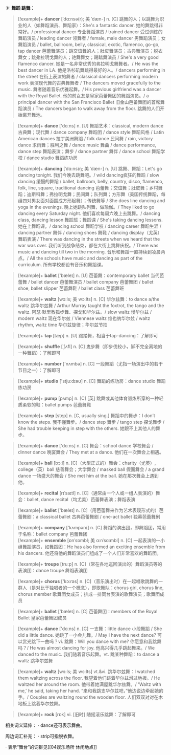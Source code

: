 ☀ <span class="category">**舞蹈 跳舞：**</span>
>[!example]+ <span class="vocabulary">**dancer**</span> [ˈdɑ:nsə(r); 美 ˈdæn-]
> <span class="definition">n. [C] 跳舞的人；以跳舞为职业的人（如舞蹈演员、舞蹈家）：</span>She's a fantastic dancer. 她的舞跳得非常好。/ professional dancer 专业舞蹈演员 / trained dancer 受过训练的舞蹈演员 / leading dancer 领舞者 / female, male dancer 男舞蹈演员；女舞蹈演员 / ballet, ballroom, belly, classical, exotic, flamenco, go-go, tap dancer 芭蕾舞演员；跳交谊舞的人；肚皮舞演员；古典舞演员；脱衣舞女；跳弗拉明戈舞的人；艳舞舞女；踢踏舞演员 / She's a very good flamenco dancer. 她是一名非常优秀的弗拉明戈舞舞者。/ He was the best dancer in LA. 他是洛杉矶舞跳得最好的人。/ dancers performing in the street 在街上表演的舞者 / classical dancers performing modern work 表演现代舞的古典舞舞者 / The dancers moved gracefully to the music. 舞者随着音乐优雅起舞。/ His previous girlfriend was a dancer with the Royal Ballet. 他的前女友是皇家芭蕾舞团的舞蹈演员。/ a principal dancer with the San Francisco Ballet 旧金山芭备舞团的首席舞蹈演员 / The dancers began to walk away from the floor. 跳舞的人们开始离开舞池。

>[!example]+ <span class="vocabulary">**dance**</span> ['dɑːns] 
> <span class="definition">n. [U] 舞蹈艺术：</span>classical, modern dance 古典舞；现代舞 / dance company 舞蹈团 / dance style 舞蹈风格 / Latin American dances 拉丁美洲舞蹈 / folk dance 民间舞 / rain, victory dance 求雨舞；胜利之舞 / dance music 舞曲 / dance performance, dance step 舞蹈表演；舞步 / dance partner 舞伴 / dance school 舞蹈学校 / dance studio 舞蹈练功房
           
>[!example]+ <span class="vocabulary">**dancing**</span> [ˈdɑ:nsɪŋ; 美 ˈdæn-]
> <span class="definition">n. [U] 跳舞、舞蹈：</span>Let's go dancing tonight. 我们今晚去跳舞吧。/ wild dancing疯狂的舞蹈 / slow dancing 缓慢的舞蹈 / ballet, ballroom, belly, country, disco, flamenco, folk, line, square, traditional dancing 芭蕾舞；交谊舞；肚皮舞；乡村舞蹈；迪斯科舞；弗拉明戈舞；民间舞；队列舞；方形舞（美国传统舞蹈，每组四对男女面对面围成方形起舞）；传统舞等 / She does line dancing and yoga in the evenings. 晚上她跳队列舞，做瑜伽。/ They liked to go dancing every Saturday night. 他们喜欢每周六晚上去跳舞。/ dancing class, dancing lesson 舞蹈班；舞蹈课 / She's taking dancing lessons. 她在上舞蹈课。/ dancing school 舞蹈学校 / dancing career 舞蹈生涯 / dancing partner 舞伴 / dancing shoes 舞鞋 / dancing display（尤英）舞蹈表演 / There was dancing in the streets when we heard that the war was over. 我们听到战争结束，都在大街上跳舞庆祝。/ There was music and dancing till two in the morning. 音乐和舞蹈一直持续到凌晨两点。/ All the schools have music and dancing as part of the curriculum. 所有学校都设有音乐和舞蹈课。

>[!example]+ <span class="vocabulary">**ballet**</span> ['bæleɪ] 
> <span class="definition">n. [U] 芭蕾舞：</span>contemporary ballet 当代芭蕾舞 / ballet dancer 芭蕾舞演员 / ballet company 芭蕾舞团 / ballet shoe, ballet slipper 芭蕾舞鞋 / ballet class 芭蕾舞班
           
>[!example]+ <span class="vocabulary">**waltz**</span> [wɔ:ls; 美 wɔ:lts]
> <span class="definition">n. [C] 华尔兹舞：</span>to dance a/the waltz 跳华尔兹舞 / Arthur Murray taught the foxtrot, the tango and the waltz. 阿瑟·默里教狐步舞、探戈和华尔兹。/ slow waltz 慢华尔兹 / modern waltz 现在华尔兹 / Viennese waltz 维也纳华尔兹 / waltz rhythm, waltz time 华尔兹旋律；华尔兹节拍

>[!example]+ <span class="vocabulary">**tap**</span> [tæp] 
> <span class="definition">n. [U] 踢踏舞，相当于tap-dancing：</span>了解即可
           
>[!example]+ <span class="vocabulary">**shuffle**</span> [ˈʃʌfl]
> <span class="definition">n. [C] 鬼步舞（即步伐较小，脚不完全离地的一种舞蹈）：</span>了解即可

>[!example]+ <span class="vocabulary">**number**</span> ['nʌmbə] 
> <span class="definition">n. [C] 一段舞蹈（尤指一场演出中的若干节目之一）：</span>了解即可

>[!example]+ <span class="vocabulary">**studio**</span> ['stju:dɪəʊ] 
> <span class="definition">n. [C] 舞蹈的练功房：</span>dance studio 舞蹈练功房

>[!example]+ <span class="vocabulary">**pump**</span> [pʌmp] 
> <span class="definition">n. [C] [英] 跳舞或其他体育锻炼所穿的一种轻质柔软的鞋：</span>ballet pumps 芭蕾舞鞋

>[!example]+ <span class="vocabulary">**step**</span> [step] 
> <span class="definition">n. [C, usually sing.] 舞蹈中的舞步：</span>I don’t know the steps. 我不懂舞步。/ dance step 舞步 / tango step 探戈舞步 / She had trouble keeping in step with the others. 她跟不上其他人的舞步。

>[!example]+ <span class="vocabulary">**dance**</span> ['dɑːns] 
> <span class="definition">n. [C] 舞会：</span>school dance 学校舞会 / dinner dance 晚宴舞会 / They met at a dance. 他们在一次舞会上相遇。

>[!example]+ <span class="vocabulary">**ball**</span> [bɔ:l] 
> <span class="definition">n. [C]（大型正式的）舞会：</span>charity（尤英）, college（英）ball 慈善舞会；大学舞会 / masked ball 假面舞会 / a grand dance 一场盛大的舞会 / She met him at the ball. 她在那次舞会上遇到他。
           
>[!example]+ <span class="vocabulary">**recital**</span> [rɪˈsaɪtl]
> <span class="definition">n. [C]（通常由一个人或一组人表演的）舞会：</span>ballet, dance recital（均尤美）芭蕾舞表演；舞蹈表演

>[!example]+ <span class="vocabulary">**ballet**</span> ['bæleɪ] 
> <span class="definition">n. [C]（用芭蕾舞来作为艺术表现形式的）芭蕾舞剧：</span>a classical ballet 古典芭蕾舞剧 / one-act ballet 独幕芭蕾舞剧

>[!example]+ <span class="vocabulary">**company**</span> ['kʌmpənɪ] 
> <span class="definition">n. [C] 舞蹈的演出团，即舞蹈团，常用于名称：</span>ballet company 芭蕾舞团          
>[!example]+ <span class="vocabulary">**ensemble**</span> [ɒnˈsɒmbl; 美 ɑ:nˈsɑ:mbl]
> <span class="definition">n. [C] 一起表演的一小组舞蹈演员，如舞蹈团：</span>He has also formed an exciting ensemble from his dancers. 他还将他的舞蹈演员们组成了一个人们非常喜欢的舞蹈团。
           
>[!example]+ <span class="vocabulary">**troupe**</span> [tru:p]
> <span class="definition">n. [C]（常在各地巡回演出的）舞蹈演员等的表演团：</span>dance troupe 舞蹈表演团

>[!example]+ <span class="vocabulary">**chorus**</span> ['kɔ:rəs] 
> <span class="definition">n. [C]（音乐演出时）在一起唱歌跳舞的一群人（是对比于独唱者的一个概念），即歌舞队：</span>chorus girl, chorus line, chorus member 歌舞团女成员；排成一排同台表演的歌舞演员；歌舞团成员

>[!example]+ <span class="vocabulary">**ballet**</span> ['bæleɪ] 
> <span class="definition">n. [C] 芭蕾舞团：</span>members of the Royal Ballet 皇家芭蕾舞团成员

>[!example]+ <span class="vocabulary">**dance**</span> ['dɑːns] 
> <span class="definition">n. [C] 一支舞：</span>little dance 小段舞蹈 / She did a little dance. 她跳了一小会儿舞。/ May I have the next dance? 可以赏光跳下一曲吗？vi. 跳舞：</span>Will you dance with me? 你愿意和我跳舞吗？/ He was almost dancing for joy. 他高兴得几乎跳起舞来。/ We danced to the music. 我们随着音乐起舞。<span class="definition">vt. 跳某种舞蹈：</span>to dance a waltz 跳华尔兹舞
           
>[!example]+ <span class="vocabulary">**waltz**</span> [wɔ:ls; 美 wɔ:lts]
> <span class="definition">vt.&vi. 跳华尔兹舞：</span>I watched them waltzing across the floor. 我望着他们跳着华尔兹滑过地板。/ He waltzed her around the room. 他带着她满屋跳华尔兹舞。/ 'Waltz with me,' he said, taking her hand. “来和我跳支华尔兹吧，”他边说边牵起她的手。/ Couples are waltzing round the wooden floor. 人们双双对对在木地板上跳着华尔兹舞。

>[!example]+ <span class="vocabulary">**rock**</span> [rɒk] 
> <span class="definition">vi. [旧时] 随摇滚乐跳舞：</span>了解即可

相关词义延伸：
· dance还可表示舞曲。

周边词汇补充：
· strip可指脱衣舞。

· 表示“舞台”的词群见[[04娱乐场所 休闲地点]]
